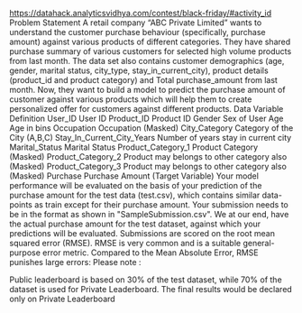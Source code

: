 https://datahack.analyticsvidhya.com/contest/black-friday/#activity_id
Problem Statement
A retail company “ABC Private Limited” wants to understand the customer purchase behaviour (specifically, purchase amount) 
against various products of different categories. They have shared purchase summary of various customers for selected high 
volume products from last month.
The data set also contains customer demographics (age, gender, marital status, city_type, stay_in_current_city), product details 
(product_id and product category) and Total purchase_amount from last month.
Now, they want to build a model to predict the purchase amount of customer against various products which will help them to 
create personalized offer for customers against different products.
Data
Variable	      Definition
User_ID       	User ID
Product_ID	    Product ID
Gender	        Sex of User
Age	            Age in bins
Occupation	    Occupation (Masked)
City_Category	  Category of the City (A,B,C)
Stay_In_Current_City_Years	Number of years stay in current city
Marital_Status	Marital Status
Product_Category_1	Product Category (Masked)
Product_Category_2	Product may belongs to other category also (Masked)
Product_Category_3	Product may belongs to other category also (Masked)
Purchase	Purchase Amount (Target Variable)
Your model performance will be evaluated on the basis of your prediction of the purchase amount for the test data (test.csv), 
which contains similar data-points as train except for their purchase amount. 
Your submission needs to be in the format as shown in "SampleSubmission.csv".
We at our end, have the actual purchase amount for the test dataset, against which your predictions will be evaluated. 
Submissions are scored on the root mean squared error (RMSE). RMSE is very common and is a suitable general-purpose error metric. 
Compared to the Mean Absolute Error, RMSE punishes large errors:
Please note :

Public leaderboard is based on 30% of the test dataset, while 70% of the dataset is used for Private Leaderboard.
The final results would be declared only on Private Leaderboard

